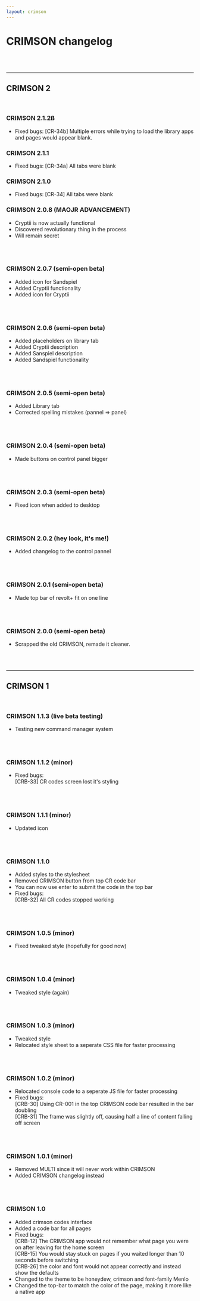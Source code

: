 ```yaml
---
layout: crimson
---
```

# CRIMSON changelog
<br/>
<br/>

<hr/>

## CRIMSON 2
<br/>

### CRIMSON 2.1.2ß
- Fixed bugs:
[CR-34b] Multiple errors while trying to load the library apps and pages would appear blank.

### CRIMSON 2.1.1
- Fixed bugs:
[CR-34a] All tabs were blank

### CRIMSON 2.1.0
- Fixed bugs:
[CR-34] All tabs were blank


### CRIMSON 2.0.8 (MAOJR ADVANCEMENT)
- Cryptii is now actually functional
- Discovered revolutionary thing in the process
- Will remain secret
<br/>
<br/>

### CRIMSON 2.0.7 (semi-open beta)
- Added icon for Sandspiel
- Added Cryptii functionality
- Added icon for Cryptii
<br/>
<br/>

### CRIMSON 2.0.6 (semi-open beta)
- Added placeholders on library tab
- Added Cryptii description
- Added Sanspiel description
- Added Sandspiel functionality
<br/>
<br/>

### CRIMSON 2.0.5 (semi-open beta)
- Added Library tab
- Corrected spelling mistakes (pannel => panel)
<br/>
<br/>

### CRIMSON 2.0.4 (semi-open beta)
- Made buttons on control panel bigger
<br/>
<br/>

### CRIMSON 2.0.3 (semi-open beta)
- Fixed icon when added to desktop
<br/>
<br/>

### CRIMSON 2.0.2 (hey look, it's me!)
- Added changelog to the control pannel
<br/>
<br/>

### CRIMSON 2.0.1 (semi-open beta)
- Made top bar of revolt+ fit on one line
<br/>
<br/>

### CRIMSON 2.0.0 (semi-open beta)
- Scrapped the old CRIMSON, remade it cleaner.
<br/>
<br/>

<hr/>

## CRIMSON 1
<br/>

### CRIMSON 1.1.3 (live beta testing)
- Testing new command manager system
<br/>
<br/>

### CRIMSON 1.1.2 (minor)
- Fixed bugs:<br/>
[CRB-33] CR codes screen lost it's styling
<br/>
<br/>

### CRIMSON 1.1.1 (minor)
- Updated icon
<br/>
<br/>

### CRIMSON 1.1.0
- Added styles to the stylesheet
- Removed CRIMSON button from top CR code bar
- You can now use enter to submit the code in the top bar
- Fixed bugs:<br/>
[CRB-32] All CR codes stopped working
<br/>
<br/>

### CRIMSON 1.0.5 (minor)
- Fixed tweaked style (hopefully for good now)
<br/>
<br/>

### CRIMSON 1.0.4 (minor)
- Tweaked style (again)
<br/>
<br/>

### CRIMSON 1.0.3 (minor)
- Tweaked style
- Relocated style sheet to a seperate CSS file for faster processing
<br/>
<br/>

### CRIMSON 1.0.2 (minor)
- Relocated console code to a seperate JS file for faster processing
- Fixed bugs:<br/>
[CRB-30] Using CR-001 in the top CRIMSON code bar resulted in the bar doubling<br/>
[CRB-31] The frame was slightly off, causing half a line of content falling off screen
<br/>
<br/>

### CRIMSON 1.0.1 (minor)
- Removed MULTI since it will never work within CRIMSON
- Added CRIMSON changelog instead
<br/>
<br/>

### CRIMSON 1.0
- Added crimson codes interface
- Added a code bar for all pages
- Fixed bugs: <br/>
[CRB-12] The CRIMSON app would not remember what page you were on after leaving for the home screen <br/>
[CRB-15] You would stay stuck on pages if you waited longer than 10 seconds before switching <br/>
[CRB-26] the color and font would not appear correctly and instead show the defaults <br/>
- Changed to the theme to be honeydew, crimson and font-family Menlo <br/>
- Changed the top-bar to match the color of the page, making it more like a native app
<br/>
<br/>